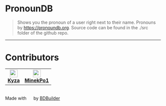 # PronounDB

> Shows you the pronoun of a user right next to their name. Pronouns by https://pronoundb.org. Source code can be found in the ./src folder of the github repo.
<hr/>

# Contributors
<table>
<tr>
    
<td align="center">
    <img src="https://github.com/Kyza.png" width="25" /><br/>
    <a href="https://github.com/Kyza"><strong>Kyza</strong></a>
</td>


<td align="center">
    <img src="https://github.com/MinekPo1.png" width="25" /><br/>
    <a href="https://github.com/MinekPo1"><strong>MinekPo1</strong></a>
</td>

</tr>
</table>

<br/>
<span>Made with <img src="https://discord.com/assets/0483f2b648dcc986d01385062052ae1c.svg" width="15" /> by <a href="https://github.com/Kyza/bdbuilder">BDBuilder</a></span>